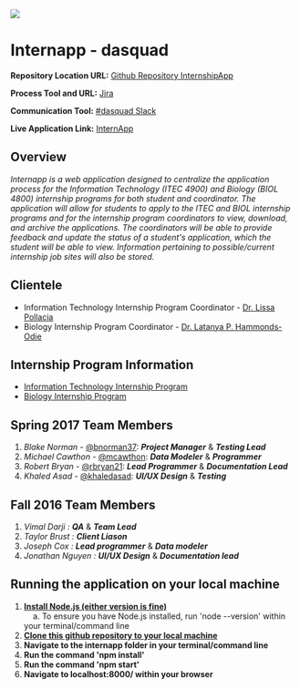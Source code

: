 ![](https://github.com/soft-eng-practicum/internapp/blob/master/public/images/logos.png)

# Internapp - dasquad
**Repository Location URL:**  [Github Repository InternshipApp]( https://github.com/soft-eng-practicum/internapp )

**Process Tool and URL:**  [Jira]( http://itec-gunay.duckdns.org:8080/ )

**Communication Tool:**  [#dasquad Slack](https://ggc-dev.slack.com/messages/intern_app/)

**Live Application Link:**  [InternApp](http://ggc-internapp.herokuapp.com/)

##  Overview
*Internapp is a web application designed to centralize the application process for the Information Technology (ITEC 4900) and Biology (BIOL 4800) internship programs for both student and coordinator. The application will allow for students to apply to the ITEC and BIOL internship programs and for the internship program coordinators to view, download, and archive the applications. The coordinators will be able to provide feedback and update the status of a student's application, which the student will be able to view. Information pertaining to possible/current internship job sites will also be stored.*
<br/>
## Clientele
- Information Technology Internship Program Coordinator - [Dr. Lissa Pollacia](http://www.ggc.edu/about-ggc/directory/lissa-pollacia)
- Biology Internship Program Coordinator - [Dr. Latanya P. Hammonds-Odie](http://www.ggc.edu/about-ggc/directory/latanya-hammonds-odie)

## Internship Program Information
- [Information Technology Internship Program](http://www.ggc.edu/academics/schools/school-of-science-and-technology/internships/#itec4900)
- [Biology Internship Program](http://www.ggc.edu/academics/schools/school-of-science-and-technology/internships/#chem4800)

## Spring 2017 Team Members
1. *Blake Norman* - [@bnorman37](https://github.com/blakenorman37): ***Project Manager*** & ***Testing Lead***<br>
2. *Michael Cawthon* - [@mcawthon](https://github.com/mcawthon): ***Data Modeler*** & ***Programmer***<br>
3. *Robert Bryan* - [@rbryan21](https://github.com/rbryan21): ***Lead Programmer*** & ***Documentation Lead***<br>
4. *Khaled Asad* - [@khaledasad](https://github.com/khaledasad):  ***UI/UX Design*** & ***Testing***<br>

## Fall 2016 Team Members
1. *Vimal Darji :*  ***QA*** & ***Team Lead*** <br>
2. *Taylor Brust :* ***Client Liason*** <br>
3. *Joseph Cox :*   ***Lead programmer*** & ***Data modeler***<br>   
4. *Jonathan Nguyen :* ***UI/UX Design*** & ***Documentation lead***<br>

## Running the application on your local machine
1. __[Install Node.js (either version is fine)](https://nodejs.org/en/)__<br>
    &nbsp;&nbsp;&nbsp;&nbsp;a. To ensure you have Node.js installed, run 'node --version' within your terminal/command line<br/>
2. __[Clone this github repository to your local machine](https://github.com/soft-eng-practicum/internapp)__<br>
3. __Navigate to the internapp folder in your terminal/command line__<br>
4. __Run the command 'npm install'__<br>
5. __Run the command 'npm start'__<br>
6. __Navigate to localhost:8000/ within your browser__<br>
